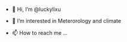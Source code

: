 - 👋 Hi, I’m @luckylixu
- 👀 I’m interested in Meterorology and climate


- 📫 How to reach me ...

<!---
luckylixu/luckylixu is a ✨ special ✨ repository because its `README.md` (this file) appears on your GitHub profile.
You can click the Preview link to take a look at your changes.
--->

